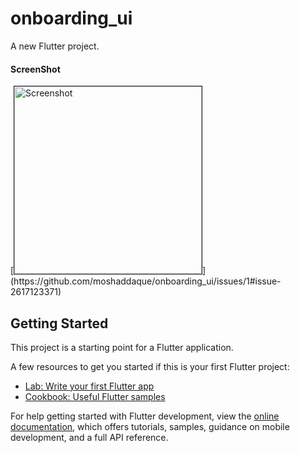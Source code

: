 # onboarding_ui

A new Flutter project.

<h4>ScreenShot</h4>
[<a href="https://ibb.co.com/09kbfzH"><img src="https://i.ibb.co.com/vdbnJM0/Record-2024-10-28-08-10-01-ezgif-com-video-to-gif-converter.gif" alt="Screenshot" border="1" width="300"></a>](https://github.com/moshaddaque/onboarding_ui/issues/1#issue-2617123371)

## Getting Started

This project is a starting point for a Flutter application.

A few resources to get you started if this is your first Flutter project:

- [Lab: Write your first Flutter app](https://docs.flutter.dev/get-started/codelab)
- [Cookbook: Useful Flutter samples](https://docs.flutter.dev/cookbook)

For help getting started with Flutter development, view the
[online documentation](https://docs.flutter.dev/), which offers tutorials,
samples, guidance on mobile development, and a full API reference.
